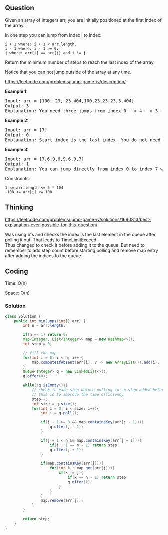 ## Question
Given an array of integers arr, you are initially positioned at the first index of the array.

In one step you can jump from index i to index:

    i + 1 where: i + 1 < arr.length.
    i - 1 where: i - 1 >= 0.
    j where: arr[i] == arr[j] and i != j.

Return the minimum number of steps to reach the last index of the array.

Notice that you can not jump outside of the array at any time.

https://leetcode.com/problems/jump-game-iv/description/

**Example 1:**
<pre>
Input: arr = [100,-23,-23,404,100,23,23,23,3,404]
Output: 3
Explanation: You need three jumps from index 0 --> 4 --> 3 --> 9. Note that index 9 is the last index of the array.
</pre>

**Example 2:**
<pre>
Input: arr = [7]
Output: 0
Explanation: Start index is the last index. You do not need to jump.
</pre>

**Example 3:**
<pre>
Input: arr = [7,6,9,6,9,6,9,7]
Output: 1
Explanation: You can jump directly from index 0 to index 7 which is last index of the array.
</pre>

Constraints:

    1 <= arr.length <= 5 * 104
    -108 <= arr[i] <= 108


## Thinking
https://leetcode.com/problems/jump-game-iv/solutions/1690813/best-explanation-ever-possible-for-this-question/

Was using bfs and checks the index is the last element in the queue after polling it out. That leeds to TimeLimitExceed.  
Thus changed to check it before adding it to the queue. But need to remember to add step count before starting polling and remove 
map entry after adding the indices to the queue.

## Coding
Time: O(n)

Space: O(n)

### Solution
```java
class Solution {
    public int minJumps(int[] arr) {
        int n = arr.length;

        if(n == 1) return 0;
        Map<Integer, List<Integer>> map = new HashMap<>();
        int step = 0;

        // fill the map
        for(int i = 0; i < n; i++){
            map.computeIfAbsent(arr[i], v -> new ArrayList()).add(i);
        }
        Queue<Integer> q = new LinkedList<>();
        q.offer(0);

        while(!q.isEmpty()){
            // check in each step before putting in so step added before poll
            // this is to improve the time efficiency
            step++;
            int size = q.size();
            for(int i = 0; i < size; i++){
                int j = q.poll();

                if(j - 1 >= 0 && map.containsKey(arr[j - 1])){
                    q.offer(j - 1);
                }

                if(j + 1 < n && map.containsKey(arr[j + 1])){
                    if(j + 1 == n - 1) return step;
                    q.offer(j + 1);
                }

                if(map.containsKey(arr[j])){
                    for(int k : map.get(arr[j])){
                        if(k != j){
                            if(k == n - 1) return step;
                            q.offer(k);
                        }
                    }
                }
                map.remove(arr[j]);
            }
        }

        return step;
    }
}
```
